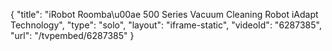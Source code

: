 {
    "title": "iRobot Roomba\u00ae 500 Series Vacuum Cleaning Robot iAdapt Technology",
    "type": "solo",
    "layout": "iframe-static",
    "videoId": "6287385",
    "url": "\/tvpembed\/6287385"
}